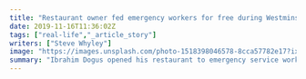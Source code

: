 ```yaml
---
title: "Restaurant owner fed emergency workers for free during Westminster attack"
date: 2019-11-16T11:36:02Z
tags: ["real-life","_article_story"]
writers: ["Steve Whyley"]
image: "https://images.unsplash.com/photo-1518398046578-8cca57782e17?ixlib=rb-1.2.1&ixid=eyJhcHBfaWQiOjEyMDd9&auto=format&fit=crop&w=300&q=100"
summary: "Ibrahim Dogus opened his restaurant to emergency service workers to give them shelter and food."
---
```


